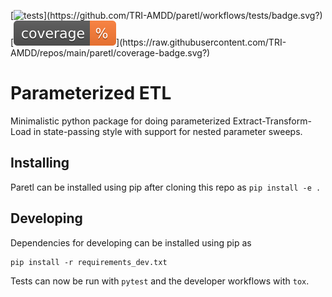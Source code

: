 
[![tests](https://github.com/TRI-AMDD/paretl/workflows/linting%20+%20tests/badge.svg?)](https://github.com/TRI-AMDD/paretl/workflows/tests/badge.svg?)
[![codecoverage](https://raw.githubusercontent.com/TRI-AMDD/repos/main/paretl/coverage-badge.svg?)](https://raw.githubusercontent.com/TRI-AMDD/repos/main/paretl/coverage-badge.svg?)

# Parameterized ETL

Minimalistic python package for doing parameterized Extract-Transform-Load in state-passing style with support for nested parameter sweeps.

## Installing

Paretl can be installed using pip after cloning this repo as `pip install -e .`

## Developing

Dependencies for developing can be installed using pip as

```
pip install -r requirements_dev.txt
```

Tests can now be run with `pytest` and the developer workflows with `tox`. 
